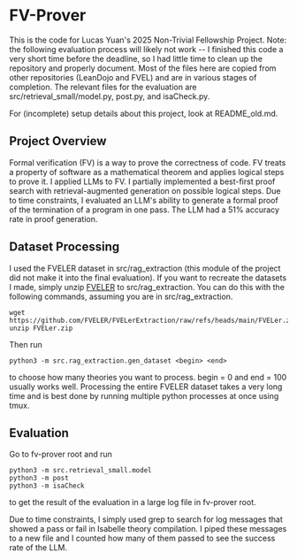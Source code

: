 # FV-Prover

This is the code for Lucas Yuan's 2025 Non-Trivial Fellowship Project.  Note: the following evaluation process will likely not work -- I finished this code a very short time before the deadline, so I had little time to clean up the repository and properly document.  Most of the files here are copied from other repositories (LeanDojo and FVEL) and are in various stages of completion.  The relevant files for the evaluation are src/retrieval_small/model.py, post.py, and isaCheck.py.

For (incomplete) setup details about this project, look at README_old.md.

## Project Overview

 Formal verification (FV) is a way to prove the correctness of code. FV treats a property of software as a mathematical theorem and applies logical steps to prove it. I applied LLMs to FV. I partially implemented a best-first proof search with retrieval-augmented generation on possible logical steps. Due to time constraints, I evaluated an LLM's ability to generate a formal proof of the termination of a program in one pass. The LLM had a 51% accuracy rate in proof generation. 

## Dataset Processing

I used the FVELER dataset in src/rag_extraction (this module of the project did not make it into the final evaluation).  If you want to recreate the datasets I made, simply unzip [FVELER](https://github.com/FVELER/FVELerExtraction/blob/main/FVELer.zip) to src/rag_extraction.  You can do this with the following commands, assuming you are in src/rag_extraction.
```
wget https://github.com/FVELER/FVELerExtraction/raw/refs/heads/main/FVELer.zip
unzip FVELer.zip
```
Then run
```
python3 -m src.rag_extraction.gen_dataset <begin> <end>
```
to choose how many theories you want to process.  begin = 0 and end = 100 usually works well.  Processing the entire FVELER dataset takes a very long time and is best done by running multiple python processes at once using tmux.

## Evaluation

Go to fv-prover root and run

```
python3 -m src.retrieval_small.model
python3 -m post
python3 -m isaCheck
```

to get the result of the evaluation in a large log file in fv-prover root.

Due to time constraints, I simply used grep to search for log messages that showed a pass or fail in Isabelle theory compilation.  I piped these messages to a new file and I counted how many of them passed to see the success rate of the LLM.